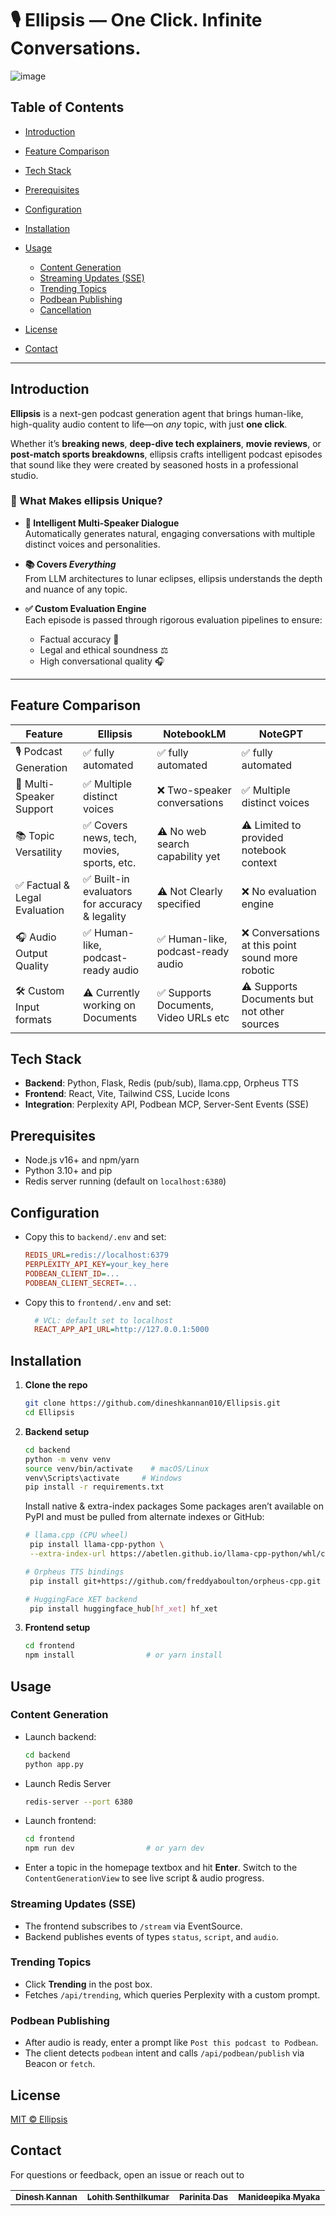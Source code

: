# 🎙️ Ellipsis — One Click. Infinite Conversations.
![image](https://github.com/user-attachments/assets/7aad285d-952b-465f-9537-fbe692e7c8f2)


## Table of Contents

* [Introduction](#introduction)
* [Feature Comparison](#feature-comparison)
* [Tech Stack](#tech-stack)
* [Prerequisites](#prerequisites)
* [Configuration](#configuration)
* [Installation](#installation)
* [Usage](#usage)

  * [Content Generation](#content-generation)
  * [Streaming Updates (SSE)](#streaming-updates-sse)
  * [Trending Topics](#trending-topics)
  * [Podbean Publishing](#podbean-publishing)
  * [Cancellation](#cancellation)

* [License](#license)
* [Contact](#contact)

---

## Introduction

**Ellipsis** is a next-gen podcast generation agent that brings human-like, high-quality audio content to life—on *any* topic, with just **one click**.

Whether it’s **breaking news**, **deep-dive tech explainers**, **movie reviews**, or **post-match sports breakdowns**, ellipsis crafts intelligent podcast episodes that sound like they were created by seasoned hosts in a professional studio.


### 🚀 What Makes ellipsis Unique?

- **🧠 Intelligent Multi-Speaker Dialogue**  
  Automatically generates natural, engaging conversations with multiple distinct voices and personalities.

- **📚 Covers *Everything***  
  From LLM architectures to lunar eclipses, ellipsis understands the depth and nuance of any topic.

- **✅ Custom Evaluation Engine**  
  Each episode is passed through rigorous evaluation pipelines to ensure:
  - Factual accuracy 🧾  
  - Legal and ethical soundness ⚖️  
  - High conversational quality 🎧

---

## Feature Comparison

| Feature                         | Ellipsis                                           | NotebookLM                                  | NoteGPT                                             |
|---------------------------------|----------------------------------------------------|----------------------------------------------|----------------------------------------------------|
| 🎙️ Podcast Generation           | ✅ fully automated                                  | ✅ fully automated                            | ✅ fully automated                              |
| 🧠 Multi-Speaker Support        | ✅ Multiple distinct voices                         | ❌ Two-speaker conversations                  | ✅ Multiple distinct voices                     |
| 📚 Topic Versatility            | ✅ Covers news, tech, movies, sports, etc.          | ⚠️ No web search capability yet               | ⚠️ Limited to provided notebook context         |
| ✅ Factual & Legal Evaluation   | ✅ Built-in evaluators for accuracy & legality      | ⚠️ Not Clearly specified                      | ❌ No evaluation engine                            |
| 🎧 Audio Output Quality         | ✅ Human-like, podcast-ready audio                  | ✅ Human-like, podcast-ready audio            | ❌ Conversations at this point sound more robotic  |
| 🛠️ Custom Input formats         | ⚠️ Currently working on Documents                   | ✅ Supports Documents, Video URLs etc         | ⚠️ Supports Documents but not other sources        |



## Tech Stack

* **Backend**: Python, Flask, Redis (pub/sub), llama.cpp, Orpheus TTS
* **Frontend**: React, Vite, Tailwind CSS, Lucide Icons
* **Integration**: Perplexity API, Podbean MCP, Server-Sent Events (SSE)

## Prerequisites

* Node.js v16+ and npm/yarn
* Python 3.10+ and pip
* Redis server running (default on `localhost:6380`)

## Configuration

* Copy this to `backend/.env` and set:

  ```ini
  REDIS_URL=redis://localhost:6379
  PERPLEXITY_API_KEY=your_key_here
  PODBEAN_CLIENT_ID=...
  PODBEAN_CLIENT_SECRET=...
  ```

* Copy this to `frontend/.env` and set:

  ```ini
    # VCL: default set to localhost
    REACT_APP_API_URL=http://127.0.0.1:5000 
  ```

## Installation

1. **Clone the repo**

   ```bash
   git clone https://github.com/dineshkannan010/Ellipsis.git
   cd Ellipsis
   ```

2. **Backend setup**

   ```bash
   cd backend
   python -m venv venv
   source venv/bin/activate    # macOS/Linux
   venv\Scripts\activate     # Windows
   pip install -r requirements.txt
   ```
   Install native & extra-index packages
   Some packages aren’t available on PyPI and must be pulled from alternate indexes or GitHub:

   ```bash
   # llama.cpp (CPU wheel)
    pip install llama-cpp-python \
    --extra-index-url https://abetlen.github.io/llama-cpp-python/whl/cpu

   # Orpheus TTS bindings
    pip install git+https://github.com/freddyaboulton/orpheus-cpp.git

   # HuggingFace XET backend
    pip install huggingface_hub[hf_xet] hf_xet

   ```

3. **Frontend setup**

   ```bash
   cd frontend
   npm install                # or yarn install
   ```

## Usage

### Content Generation

* Launch backend:

  ```bash
  cd backend
  python app.py
  ```

* Launch Redis Server

  ```bash
  redis-server --port 6380
  ```
* Launch frontend:

  ```bash
  cd frontend
  npm run dev                # or yarn dev
  ```

* Enter a topic in the homepage textbox and hit **Enter**. Switch to the `ContentGenerationView` to see live script & audio progress.

### Streaming Updates (SSE)

* The frontend subscribes to `/stream` via EventSource.
* Backend publishes events of types `status`, `script`, and `audio`.

### Trending Topics

* Click **Trending** in the post box.
* Fetches `/api/trending`, which queries Perplexity with a custom prompt.

### Podbean Publishing

* After audio is ready, enter a prompt like `Post this podcast to Podbean`.
* The client detects `podbean` intent and calls `/api/podbean/publish` via Beacon or `fetch`.



## License

[MIT © Ellipsis]((https://github.com/dineshkannan010/Ellipsis/blob/master/LICENSE.md)) 

## Contact

For questions or feedback, open an issue or reach out to 

  <table>
    <tr>
      <td align="center">
        <a href="https://github.com/dineshkannan010">
          <sub><b>Dinesh Kannan</b></sub>
        </a><br />
      </td>
      <td align="center">
        <a href="https://github.com/lohithsowmiyan">
          <sub><b>Lohith Senthilkumar</b></sub>
        </a><br />
      </td>
      <td align="center">
        <a href="https://github.com/ParinitadasUX">
          <sub><b>Parinita Das</b></sub>
        </a><br />
      </td>
      <td align="center">
        <a href="https://github.com/manideepika21">
          <sub><b>Manideepika Myaka</b></sub>
        </a><br />
      </td>
    </tr>
  </table>
